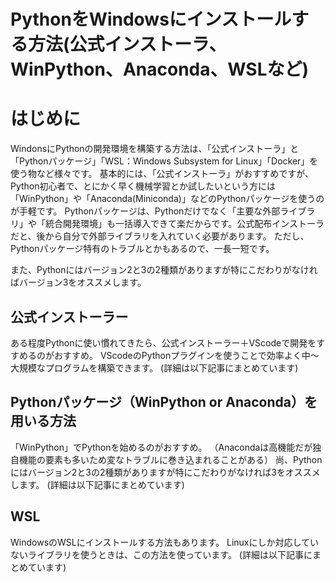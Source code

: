 # PythonをWindowsにインストールする方法(公式インストーラ、WinPython、Anaconda、WSLなど)

# はじめに

WindonsにPythonの開発環境を構築する方法は、「公式インストーラ」と「Pythonパッケージ」「WSL：Windows Subsystem for Linux」「Docker」を使う物など様々です。
基本的には、「公式インストーラ」がおすすめですが、Python初心者で、とにかく早く機械学習とか試したいという方には「WinPython」や「Anaconda(Miniconda)」などのPythonパッケージを使うのが手軽です。
Pythonパッケージは、Pythonだけでなく「主要な外部ライブラリ」や「統合開発環境」も一括導入できて楽だからです。公式配布インストーラだと、後から自分で外部ライブラリを入れていく必要があります。
ただし、Pythonパッケージ特有のトラブルとかもあるので、一長一短です。

また、Pythonにはバージョン2と3の2種類がありますが特にこだわりがなければバージョン3をオススメします。

## 公式インストーラー

ある程度Pythonに使い慣れてきたら、公式インストーラー＋VScodeで開発をすすめるのがおすすめ。
VScodeのPythonプラグインを使うことで効率よく中～大規模なプログラムを構築できます。
(詳細は以下記事にまとめています)

## Pythonパッケージ（WinPython or Anaconda）を用いる方法

「WinPython」でPythonを始めるのがおすすめ。
（Anacondaは高機能だが独自機能の要素も多いため変なトラブルに巻き込まれることがある）
尚、Pythonにはバージョン2と3の2種類がありますが特にこだわりがなければ3をオススメします。
(詳細は以下記事にまとめています)


## WSL

WindowsのWSLにインストールする方法もあります。
Linuxにしか対応していないライブラリを使うときは、この方法を使っています。
(詳細は以下記事にまとめています)


